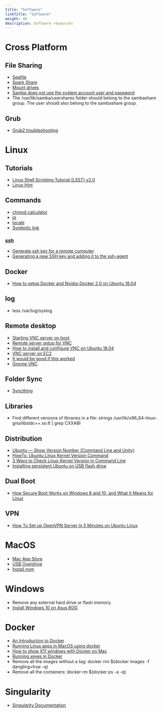 ```yaml
---
title: "Software"
linkTitle: "Software"
weight: 40
description: Software resources
---
```


# Cross Platform

## File Sharing

* [Seafile](http://www.seafile.com/en/home/)
* [Spark Share](http://www.sparkleshare.org/)
* [Mount drives](https://askubuntu.com/questions/285539/detect-and-mount-devices)
* [Samba does not use the system account user and password](https://ubuntu.com/tutorials/install-and-configure-samba#4-setting-up-user-accounts-and-connecting-to-share)
* The /var/lib/samba/usershares folder should belong to the sambashare group. The user should also belong to the sambashare group.

## Grub

* [Grub2 troubleshooting](https://help.ubuntu.com/community/Grub2/Troubleshooting)

# Linux

## Tutorials

* [Linux Shell Scripting Tutorial (LSST) v2.0](https://bash.cyberciti.biz/guide/Main_Page)
* [Linux Hint](https://linuxhint.com/)

## Commands

* [chmod calculator](https://chmod-calculator.com/)
* [jq](https://stedolan.github.io/jq/)
* [locale](https://www.thomas-krenn.com/en/wiki/Configure_Locales_in_Ubuntu)
* [Symbolic link](https://linuxhint.com/create_symbolic_link_ubuntu/)

### [ssh](https://www.ssh.com)

* [Generate ssh key for a remote computer](https://www.ssh.com/ssh/keygen)
* [Generating a new SSH key and adding it to the ssh-agent](https://help.github.com/en/github/authenticating-to-github/generating-a-new-ssh-key-and-adding-it-to-the-ssh-agent)

## Docker

* [How to setup Docker and Nvidia-Docker 2.0 on Ubuntu 18.04](https://cnvrg.io/how-to-setup-docker-and-nvidia-docker-2-0-on-ubuntu-18-04/)

## log

* less /var/log/syslog

## Remote desktop

* [Starting VNC server on boot](https://www.linode.com/docs/applications/remote-desktop/install-vnc-on-ubuntu-16-04/)
* [Remote server setup for VNC](https://github.com/CDAT/cdat/wiki/Remote-server-setup-for-VNC)
* [How to install and configure VNC on Ubuntu 18.04](https://www.digitalocean.com/community/tutorials/how-to-install-and-configure-vnc-on-ubuntu-18-04)
* [VNC server on EC2](https://askubuntu.com/questions/1068370/vnc-grey-screen-16-04-tightvnc-xfce4-solved)
* [It would be good if this worked](https://askubuntu.com/questions/800302/vncserver-grey-screen-ubuntu-16-04-lts)
* [Gnome VNC](https://cloudcone.com/docs/article/install-desktop-vnc-ubuntu-16-04/)

## Folder Sync

* [Syncthing](https://computingforgeeks.com/how-to-install-and-use-syncthing-on-ubuntu-18-04/)

## Libraries

* Find different versions of libraries in a file: strings /usr/lib/x86_64-linux-gnu/libstdc++.so.6 | grep CXXABI

## Distribution

* [Ubuntu — Show Version Number (Command Line and Unity)](https://www.hostingadvice.com/how-to/ubuntu-show-version/)
* [HowTo: Ubuntu Linux Kernel Version Command](https://www.cyberciti.biz/faq/find-ubuntu-linux-kernel-version-command/)
* [3 Ways to Check Linux Kernel Version in Command Line](https://itsfoss.com/find-which-kernel-version-is-running-in-ubuntu/)
* [Installing persistent Ubuntu on USB flash drive](https://unetbootin.github.io/)

## Dual Boot 

* [How Secure Boot Works on Windows 8 and 10, and What It Means for Linux](https://www.howtogeek.com/116569/htg-explains-how-windows-8s-secure-boot-feature-works-what-it-means-for-linux/)

## VPN

* [How To Set up OpenVPN Server In 5 Minutes on Ubuntu Linux](https://www.cyberciti.biz/faq/howto-setup-openvpn-server-on-ubuntu-linux-14-04-or-16-04-lts/)

# MacOS

* [Mac App Store](http://macappstore.org/)
* [USB Overdrive](http://www.usboverdrive.com/)
* [Install nvm](https://nodesource.com/blog/installing-node-js-tutorial-using-nvm-on-mac-os-x-and-ubuntu/)

# Windows 

* Remove any external hard drive or flash memory.
* [Install Windows 10 on Asus ROG](https://rog.asus.com/forum/showthread.php?76993-Guide-How-to-install-windows-8-8-1-10-The-proper-way-(UEFI-based-installation)) 

# Docker

* [An Introduction to Docker](http://odewahn.github.io/docker-jumpstart/)
* [Running Linux apps in MacOS using docker](http://shanavasv.com/running-linux-apps-in-macos-using-docker/)
* [How to show X11 windows with Docker on Mac](https://medium.com/@mreichelt/how-to-show-x11-windows-within-docker-on-mac-50759f4b65cb)
* [Running xeyes in Docker](http://nelkinda.com/blog/xeyes-in-docker/)
* Remove all the images without a tag: docker rmi $(docker images -f dangling=true -q)
* Remove all the containers: docker rm $(docker ps -a -q)

# Singularity

* [Singularity Documentation](https://www.sylabs.io/docs/)
